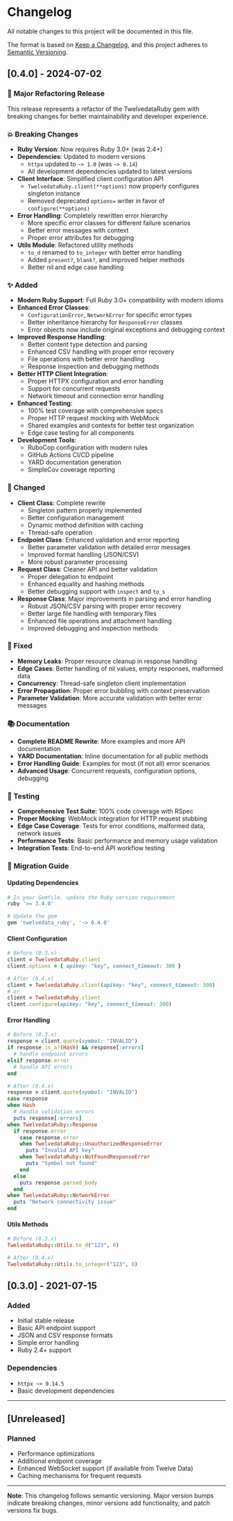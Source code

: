 # Changelog

All notable changes to this project will be documented in this file.

The format is based on [Keep a Changelog](https://keepachangelog.com/en/1.0.0/),
and this project adheres to [Semantic Versioning](https://semver.org/spec/v2.0.0.html).

## [0.4.0] - 2024-07-02

### 🚀 Major Refactoring Release

This release represents a refactor of the TwelvedataRuby gem with breaking changes for better maintainability and developer experience.

### 💥 Breaking Changes

- **Ruby Version**: Now requires Ruby 3.0+ (was 2.4+)
- **Dependencies**: Updated to modern versions
  - `httpx` updated to `~> 1.0` (was `~> 0.14`)
  - All development dependencies updated to latest versions
- **Client Interface**: Simplified client configuration API
  - `TwelvedataRuby.client(**options)` now properly configures singleton instance
  - Removed deprecated `options=` writer in favor of `configure(**options)`
- **Error Handling**: Completely rewritten error hierarchy
  - More specific error classes for different failure scenarios
  - Better error messages with context
  - Proper error attributes for debugging
- **Utils Module**: Refactored utility methods
  - `to_d` renamed to `to_integer` with better error handling
  - Added `present?`, `blank?`, and improved helper methods
  - Better nil and edge case handling

### ✨ Added

- **Modern Ruby Support**: Full Ruby 3.0+ compatibility with modern idioms
- **Enhanced Error Classes**:
  - `ConfigurationError`, `NetworkError` for specific error types
  - Better inheritance hierarchy for `ResponseError` classes
  - Error objects now include original exceptions and debugging context
- **Improved Response Handling**:
  - Better content type detection and parsing
  - Enhanced CSV handling with proper error recovery
  - File operations with better error handling
  - Response inspection and debugging methods
- **Better HTTP Client Integration**:
  - Proper HTTPX configuration and error handling
  - Support for concurrent requests
  - Network timeout and connection error handling
- **Enhanced Testing**:
  - 100% test coverage with comprehensive specs
  - Proper HTTP request mocking with WebMock
  - Shared examples and contexts for better test organization
  - Edge case testing for all components
- **Development Tools**:
  - RuboCop configuration with modern rules
  - GitHub Actions CI/CD pipeline
  - YARD documentation generation
  - SimpleCov coverage reporting

### 🔧 Changed

- **Client Class**: Complete rewrite
  - Singleton pattern properly implemented
  - Better configuration management
  - Dynamic method definition with caching
  - Thread-safe operation
- **Endpoint Class**: Enhanced validation and error reporting
  - Better parameter validation with detailed error messages
  - Improved format handling (JSON/CSV)
  - More robust parameter processing
- **Request Class**: Cleaner API and better validation
  - Proper delegation to endpoint
  - Enhanced equality and hashing methods
  - Better debugging support with `inspect` and `to_s`
- **Response Class**: Major improvements in parsing and error handling
  - Robust JSON/CSV parsing with proper error recovery
  - Better large file handling with temporary files
  - Enhanced file operations and attachment handling
  - Improved debugging and inspection methods

### 🐛 Fixed

- **Memory Leaks**: Proper resource cleanup in response handling
- **Edge Cases**: Better handling of nil values, empty responses, malformed data
- **Concurrency**: Thread-safe singleton client implementation
- **Error Propagation**: Proper error bubbling with context preservation
- **Parameter Validation**: More accurate validation with better error messages

### 📚 Documentation

- **Complete README Rewrite**: More examples and more API documentation
- **YARD Documentation**: Inline documentation for all public methods
- **Error Handling Guide**: Examples for most (if not all) error scenarios
- **Advanced Usage**: Concurrent requests, configuration options, debugging

### 🧪 Testing

- **Comprehensive Test Suite**: 100% code coverage with RSpec
- **Proper Mocking**: WebMock integration for HTTP request stubbing
- **Edge Case Coverage**: Tests for error conditions, malformed data, network issues
- **Performance Tests**: Basic performance and memory usage validation
- **Integration Tests**: End-to-end API workflow testing

### 🔄 Migration Guide

#### Updating Dependencies

```ruby
# In your Gemfile, update the Ruby version requirement
ruby '>= 3.4.0'

# Update the gem
gem 'twelvedata_ruby', '~> 0.4.0'
```

#### Client Configuration

```ruby
# Before (0.3.x)
client = TwelvedataRuby.client
client.options = { apikey: "key", connect_timeout: 300 }

# After (0.4.x)
client = TwelvedataRuby.client(apikey: "key", connect_timeout: 300)
# or
client = TwelvedataRuby.client
client.configure(apikey: "key", connect_timeout: 300)
```

#### Error Handling

```ruby
# Before (0.3.x)
response = client.quote(symbol: "INVALID")
if response.is_a?(Hash) && response[:errors]
  # handle endpoint errors
elsif response.error
  # handle API errors
end

# After (0.4.x)
response = client.quote(symbol: "INVALID")
case response
when Hash
  # Handle validation errors
  puts response[:errors]
when TwelvedataRuby::Response
  if response.error
    case response.error
    when TwelvedataRuby::UnauthorizedResponseError
      puts "Invalid API key"
    when TwelvedataRuby::NotFoundResponseError
      puts "Symbol not found"
    end
  else
    puts response.parsed_body
  end
when TwelvedataRuby::NetworkError
  puts "Network connectivity issue"
end
```

#### Utils Methods

```ruby
# Before (0.3.x)
TwelvedataRuby::Utils.to_d("123", 0)

# After (0.4.x)
TwelvedataRuby::Utils.to_integer("123", 0)
```

## [0.3.0] - 2021-07-15

### Added

- Initial stable release
- Basic API endpoint support
- JSON and CSV response formats
- Simple error handling
- Ruby 2.4+ support

### Dependencies

- `httpx ~> 0.14.5`
- Basic development dependencies

---

## [Unreleased]

### Planned

- Performance optimizations
- Additional endpoint coverage
- Enhanced WebSocket support (if available from Twelve Data)
- Caching mechanisms for frequent requests

---

**Note**: This changelog follows semantic versioning. Major version bumps indicate breaking changes, minor versions add functionality, and patch versions fix bugs.
